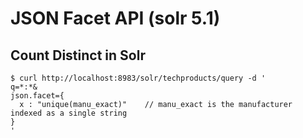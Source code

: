 
# JSON Facet API (solr 5.1)

## Count Distinct in Solr

```
$ curl http://localhost:8983/solr/techproducts/query -d '
q=*:*&
json.facet={
  x : "unique(manu_exact)"    // manu_exact is the manufacturer indexed as a single string
}
'
```
